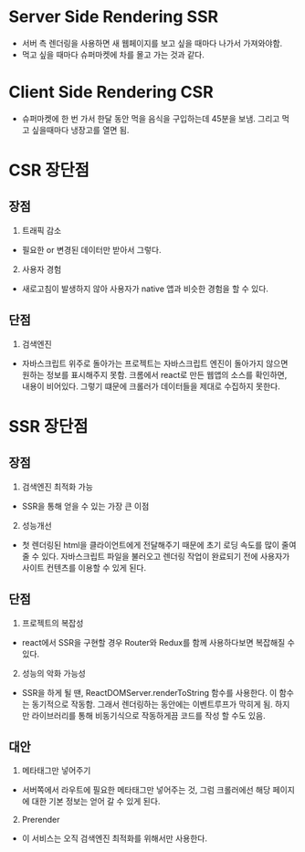 # Server Side Rendering SSR
- 서버 측 렌더링을 사용하면 새 웹페이지를 보고 싶을 때마다 나가서 가져와야함.
- 먹고 싶을 때마다 슈퍼마켓에 차를 몰고 가는 것과 같다.

# Client Side Rendering CSR
- 슈퍼마켓에 한 번 가서 한달 동안 먹을 음식을 구입하는데 45분을 보냄. 그리고 먹고 싶을때마다 냉장고를 열면 됨.

# CSR 장단점
## 장점
1. 트래픽 감소 
- 필요한 or 변경된 데이터만 받아서 그렇다.
2. 사용자 경험
- 새로고침이 발생하지 않아 사용자가 native 앱과 비슷한 경험을 할 수 있다.
## 단점
1. 검색엔진
- 자바스크립트 위주로 돌아가는 프로젝트는 자바스크립트 엔진이 돌아가지 않으면 원하는 정보를 표시해주지 못함.
크롬에서 react로 만든 웹앱의 소스를 확인하면, 내용이 비어있다. 그렇기 떄문에 크롤러가 데이터들을 제대로 수집하지 못한다.

# SSR 장단점
## 장점
1. 검색엔진 최적화 가능
- SSR을 통해 얻을 수 있는 가장 큰 이점
2. 성능개선
- 첫 렌더링된 html을 클라이언트에게 전달해주기 때문에 초기 로딩 속도를 많이 줄여줄 수 있다. 자바스크립트 파일을 불러오고 렌더링 작업이 완료되기 전에 사용자가 사이트 컨텐츠를 이용할 수 있게 된다.
## 단점
1. 프로젝트의 복잡성
- react에서 SSR을 구현할 경우 Router와 Redux를 함께 사용하다보면 복잡해질 수 있다.
2. 성능의 악화 가능성
- SSR을 하게 될 땐, ReactDOMServer.renderToString 함수를 사용한다. 이 함수는 동기적으로 작동함. 그래서 렌더링하는 동안에는 이벤트루프가 막히게 됨. 하지만 라이브러리를 통해 비동기식으로 작동하게끔 코드를 작성 할 수도 있음.

## 대안
1. 메타태그만 넣어주기
- 서버쪽에서 라우트에 필요한 메타태그만 넣어주는 것, 그럼 크롤러에선 해당 페이지에 대한 기본 정보는 얻어 갈 수 있게 된다.
2. Prerender
- 이 서비스는 오직 검색엔진 최적화를 위해서만 사용한다.


